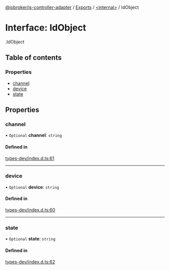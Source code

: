 [@iobroker/js-controller-adapter](../README.md) / [Exports](../modules.md) / [<internal\>](../modules/internal_.md) / IdObject

# Interface: IdObject

[<internal>](../modules/internal_.md).IdObject

## Table of contents

### Properties

- [channel](internal_.IdObject.md#channel)
- [device](internal_.IdObject.md#device)
- [state](internal_.IdObject.md#state)

## Properties

### channel

• `Optional` **channel**: `string`

#### Defined in

[types-dev/index.d.ts:61](https://github.com/ioBroker/ioBroker.js-controller/blob/0655bceb/packages/types-dev/index.d.ts#L61)

___

### device

• `Optional` **device**: `string`

#### Defined in

[types-dev/index.d.ts:60](https://github.com/ioBroker/ioBroker.js-controller/blob/0655bceb/packages/types-dev/index.d.ts#L60)

___

### state

• `Optional` **state**: `string`

#### Defined in

[types-dev/index.d.ts:62](https://github.com/ioBroker/ioBroker.js-controller/blob/0655bceb/packages/types-dev/index.d.ts#L62)
